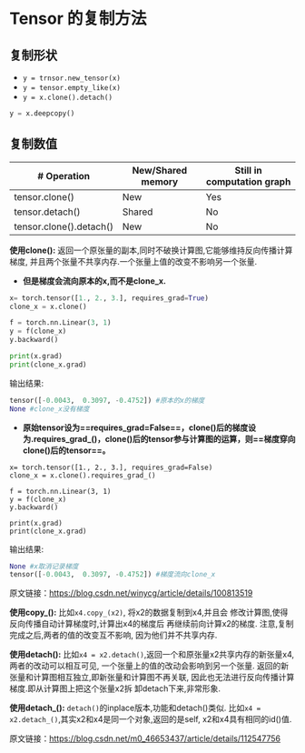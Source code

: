 # Tensor 的复制方法

## 复制形状 

- `y = trnsor.new_tensor(x)`
- `y = tensor.empty_like(x)`
- `y = x.clone().detach()`

```python
y = x.deepcopy()
```

## 复制数值

| # Operation             | New/Shared memory | Still in computation graph |
| ----------------------- | ----------------- | -------------------------- |
| tensor.clone()          | New               | Yes                        |
| tensor.detach()         | Shared            | No                         |
| tensor.clone().detach() | New               | No                         |

**使用clone():**
返回一个原张量的副本,同时不破换计算图,它能够维持反向传播计算梯度,
并且两个张量不共享内存.一个张量上值的改变不影响另一个张量.

- **但是梯度会流向原本的x,而不是clone_x.**

```python
x= torch.tensor([1., 2., 3.], requires_grad=True)
clone_x = x.clone()

f = torch.nn.Linear(3, 1)
y = f(clone_x)
y.backward()

print(x.grad)
print(clone_x.grad)
```

输出结果:

```python
tensor([-0.0043,  0.3097, -0.4752]) #原本的x的梯度
None #clone_x没有梯度
```





- **原始tensor设为==requires_grad=False==，clone()后的梯度设为.requires_grad_()，clone()后的tensor参与计算图的运算，则==梯度穿向clone()后的tensor==。**

```
x= torch.tensor([1., 2., 3.], requires_grad=False)
clone_x = x.clone().requires_grad_()

f = torch.nn.Linear(3, 1)
y = f(clone_x)
y.backward()

print(x.grad)
print(clone_x.grad)
```

输出结果:

```python
None #x取消记录梯度
tensor([-0.0043,  0.3097, -0.4752]) #梯度流向clone_x
```

原文链接：https://blog.csdn.net/winycg/article/details/100813519



**使用copy_():**
比如`x4.copy_(x2)`, 将x2的数据复制到x4,并且会
修改计算图,使得反向传播自动计算梯度时,计算出x4的梯度后
再继续前向计算x2的梯度. 注意,复制完成之后,两者的值的改变互不影响,
因为他们并不共享内存.



**使用detach():**
比如`x4 = x2.detach()`,返回一个和原张量x2共享内存的新张量x4,
两者的改动可以相互可见, 一个张量上的值的改动会影响到另一个张量.
返回的新张量和计算图相互独立,即新张量和计算图不再关联,
因此也无法进行反向传播计算梯度.即从计算图上把这个张量x2拆
卸detach下来,非常形象.



**使用detach\_():**
`detach()`的inplace版本,功能和detach()类似.
比如`x4 = x2.detach_()`,其实x2和x4是同一个对象,返回的是self,
x2和x4具有相同的id()值.


原文链接：https://blog.csdn.net/m0_46653437/article/details/112547756